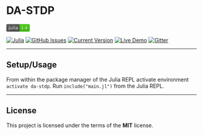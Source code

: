DA-STDP
============

<svg xmlns='http://www.w3.org/2000/svg' xmlns:xlink='http://www.w3.org/1999/xlink' width='62' height='20'><linearGradient id='s' x2='0' y2='100%'><stop offset='0' stop-color='#bbb' stop-opacity='.1'/><stop offset='1' stop-opacity='.1'/></linearGradient><clipPath id='r'><rect width='62' height='20' rx='3' fill='#fff'/></clipPath><g clip-path='url(#r)'><rect width='35' height='20' fill='#555'/><rect x='35' width='27' height='20' fill='#4c1'/><rect width='62' height='20' fill='url(#s)'/></g><g fill='#fff' text-anchor='middle' font-family='Verdana,Geneva,DejaVu Sans,sans-serif' text-rendering='geometricPrecision' font-size='110'><text x='185' y='150' fill='#010101' fill-opacity='.3' transform='scale(.1)' textLength='250'>Julia</text><text x='185' y='140' transform='scale(.1)' textLength='250'>Julia</text><text x='475' y='150' fill='#010101' fill-opacity='.3' transform='scale(.1)' textLength='170'>1.4</text><text x='475' y='140' transform='scale(.1)' textLength='170'>1.4</text></g></svg>

[![Julia](Julia)](1.4) [![GitHub Issues](https://img.shields.io/github/issues/IgorAntun/node-chat.svg)](https://github.com/IgorAntun/node-chat/issues) [![Current Version](https://img.shields.io/badge/version-1.0.7-green.svg)](https://github.com/IgorAntun/node-chat) [![Live Demo](https://img.shields.io/badge/demo-online-green.svg)](https://igorantun.com/chat) [![Gitter](https://badges.gitter.im/Join%20Chat.svg)](https://gitter.im/IgorAntun/node-chat?utm_source=badge&utm_medium=badge&utm_campaign=pr-badge)


---

## Setup/Usage
From within the package manager of the Julia REPL activate environment `activate da-stdp`.
Run `include("main.jl")` from the Julia REPL.

---

## License

This project is licensed under the terms of the **MIT** license.
